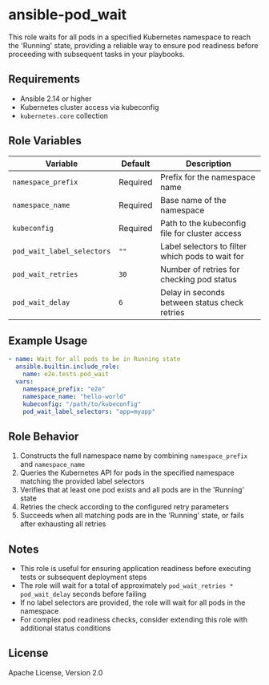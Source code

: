 # ansible-pod_wait

This role waits for all pods in a specified Kubernetes namespace to reach the 'Running' state, providing a reliable way to ensure pod readiness before proceeding with subsequent tasks in your playbooks.

## Requirements

* Ansible 2.14 or higher
* Kubernetes cluster access via kubeconfig
* `kubernetes.core` collection

## Role Variables

| Variable | Default | Description |
|----------|---------|-------------|
| `namespace_prefix` | Required | Prefix for the namespace name |
| `namespace_name` | Required | Base name of the namespace |
| `kubeconfig` | Required | Path to the kubeconfig file for cluster access |
| `pod_wait_label_selectors` | `""` | Label selectors to filter which pods to wait for |
| `pod_wait_retries` | `30` | Number of retries for checking pod status |
| `pod_wait_delay` | `6` | Delay in seconds between status check retries |

## Example Usage

```yaml
- name: Wait for all pods to be in Running state
  ansible.builtin.include_role:
    name: e2e.tests.pod_wait
  vars:
    namespace_prefix: "e2e"
    namespace_name: "hello-world"
    kubeconfig: "/path/to/kubeconfig"
    pod_wait_label_selectors: "app=myapp"
```

## Role Behavior

1. Constructs the full namespace name by combining `namespace_prefix` and `namespace_name`
2. Queries the Kubernetes API for pods in the specified namespace matching the provided label selectors
3. Verifies that at least one pod exists and all pods are in the 'Running' state
4. Retries the check according to the configured retry parameters
5. Succeeds when all matching pods are in the 'Running' state, or fails after exhausting all retries

## Notes

* This role is useful for ensuring application readiness before executing tests or subsequent deployment steps
* The role will wait for a total of approximately `pod_wait_retries * pod_wait_delay` seconds before failing
* If no label selectors are provided, the role will wait for all pods in the namespace
* For complex pod readiness checks, consider extending this role with additional status conditions

## License

Apache License, Version 2.0

